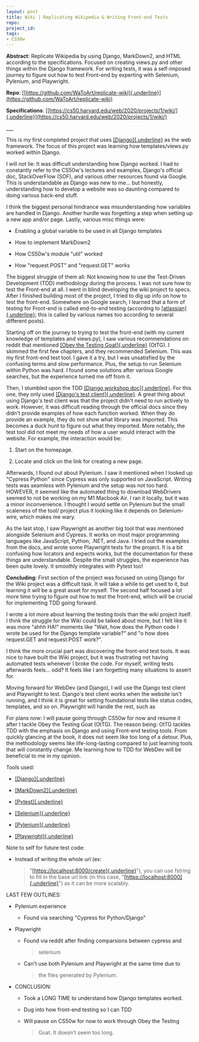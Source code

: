 ```yaml
---
layout: post
title: Wiki | Replicating Wikipedia & Writing Front-end Tests
repo: 
project_id: 
tags:
- CS50w
---
```


**Abstract**: Replicate Wikipedia by using Django, MarkDown2, and HTML
according to the specifications. Focused on creating views.py and other
things within the Django framework. For writing tests, it was a
self-imposed journey to figure out how to test Front-end by experting
with Selenium, Pylenium, and Playwright.

**Repo**:
[[https://github.com/WaToArt/replicate-wiki]{.underline}](https://github.com/WaToArt/replicate-wiki)

**Specifications**:
[[https://cs50.harvard.edu/web/2020/projects/1/wiki/]{.underline}](https://cs50.harvard.edu/web/2020/projects/1/wiki/)

\_\_\_

This is my first completed project that uses
[[Django]{.underline}](https://www.djangoproject.com/) as the web
framework. The focus of this project was learning how templates/views.py
worked within Django.

I will not lie: It was difficult understanding how Django worked. I had
to constantly refer to the CS50w's lectures and examples, Django's
official doc, StackOverFlow (SOF), and various other resources found via
Google. This is understandable as Django was new to me... but honestly,
understanding how to develop a website was so daunting compared to doing
various back-end stuff.

I think the biggest personal hindrance was misunderstanding how
variables are handled in Django. Another hurdle was forgetting a step
when setting up a new app and/or page. Lastly, various misc things were:

-   Enabling a global variable to be used in all Django templates

-   How to implement MarkDown2

-   How CS50w's module "util" worked

-   How "request.POST" and "request.GET" works

The biggest struggle of them all: Not knowing how to use the Test-Driven
Development (TDD) methodology during the process. I was not sure how to
test the Front-end at all. I went in blind developing the wiki project
to specs. After I finished building most of the project, I tried to dig
up info on how to test the front-end. Somewhere on Google search, I
learned that a form of testing for Front-end is called end-to-end
testing (according to
[[atlassian]{.underline}](https://www.atlassian.com/continuous-delivery/software-testing/types-of-software-testing);
this is called by various names too according to several different
posts).

Starting off on the journey to trying to test the front-end (with my
current knowledge of templates and views.py), I saw various
recommendations on reddit that mentioned [[Obey the Testing
Goat]{.underline}](https://www.obeythetestinggoat.com/) (OtTG). I
skimmed the first few chapters, and they recommended Selenium. This was
my first front-end test tool. I gave it a try, but I was unsatisfied by
the confusing terms and slow performance. Plus, the setup to run
Selenium within Python was hard. I found some solutions after various
Google searches, but the experience turned me off from it.

Then, I stumbled upon the TDD [[Django workshop
doc]{.underline}](https://test-driven-django-development.readthedocs.io/en/latest/index.html).
For this one, they only used [[Django's test
client]{.underline}](https://docs.djangoproject.com/en/4.1/topics/testing/tools/).
A great thing about using Django's test client was that the project
didn't need to run actively to work. However, it was difficult reading
through the official docs since they didn't provide examples of how each
function worked. When they do provide an example, they do not show what
library was imported. This becomes a duck hunt to figure out what they
imported. More notably, the test tool did not meet my needs of how a
user would interact with the website. For example, the interaction would
be:

1.  Start on the homepage.

2.  Locate and click on the link for creating a new page.

Afterwards, I found out about Pylenium. I saw it mentioned when I looked
up "Cypress Python" since Cypress was only supported on JavaScript.
Writing tests was seamless with Pylenium and the setup was not too hard.
HOWEVER, it seemed like the automated thing to download WebDrivers
seemed to not be working on my M1 Macbook Air. I ran it locally, but it
was a minor inconvenience. I thought I would settle on Pylenium but the
small scaleness of the tool/ project plus it looking like it depends on
Selenium-wire, which makes me wary.

As the last stop, I saw Playwright as another big tool that was
mentioned alongside Selenium and Cypress. It works on most major
programming languages like JavaScript, Python, .NET, and Java. I tried
out the examples from the docs, and wrote some Playwright tests for the
project. It is a bit confusing how locators and expects works, but the
documentation for these things are understandable. Despite the small
struggles, the experience has been quite lovely. It smoothly integrates
with Pytest too!

**Concluding**: First section of the project was focused on using Django
for the Wiki project was a difficult task. It will take a while to get
used to it, but learning it will be a great asset for myself. The second
half focused a lot more time trying to figure out how to test the
front-end, which will be crucial for implementing TDD going forward.

I wrote a lot more about learning the testing tools than the wiki
project itself. I think the struggle for the Wiki could be talked about
more, but I felt like it was more "ahhh HA!" moments like "Wait, how
does the Python code I wrote be used for the Django template variable?"
and "o how does request.GET and request.POST work?".

I think the more crucial part was discovering the front-end test tools.
It was nice to have built the Wiki project, but it was frustrating not
having automated tests whenever I broke the code. For myself, writing
tests afterwards feels... odd? It feels like I am forgetting many
situations to assert for.

Moving forward for WebDev (and Django), I will use the Django test
client and Playwright to test. Django's test client works when the
website isn't running, and I think it is great for setting foundational
tests like status codes, templates, and so on. Playwright will handle
the rest, such as

For plans now: I will pause going through CS50w for now and resume it
after I tackle Obey the Testing Goat (OtTG). The reason being: OtTG
tackles TDD with the emphasis on Django and using Front-end testing
tools. From quickly glancing at the book, it does not seem like too long
of a detour. Plus, the methodology seems like life-long-lasting compared
to just learning tools that will constantly change. Me learning how to
TDD for WebDev will be beneficial to me in my opinion.

Tools used:

-   [[Django]{.underline}](https://www.djangoproject.com/)

-   [[MarkDown2]{.underline}](https://github.com/trentm/python-markdown2)

-   [[Pytest]{.underline}](https://docs.pytest.org/en/7.1.x/)

-   [[Selenium]{.underline}](https://www.selenium.dev/)

-   [[Pylenium]{.underline}](https://docs.pylenium.io/)

-   [[Playwright]{.underline}](https://playwright.dev/)

Note to self for future test code:

-   Instead of writing the whole url (ex:
    > "[[https://localhost:8000/create]{.underline}](https://localhost:8000/create)"),
    > you can use fstring to fill in the base url link (in this case,
    > "[[https://localhost:8000]{.underline}](https://localhost:8000)")
    > as it can be more scalably.

LAST FEW OUTLINES:

-   Pylenium experience

    -   Found via searching "Cypress for Python/Django"

-   Playwright

    -   Found via reddit after finding comparsions between cypress and
        > selenium

    -   Can't use both Pylenium and Playwright at the same time due to
        > the files generated by Pylenium.

-   CONCLUSION:

    -   Took a LONG TIME to understand how Django templates worked.

    -   Dug into how front-end testing so I can TDD

    -   Will pause on CS50w for now to work through Obey the Testing
        > Goat. It doesn't seem too long.

